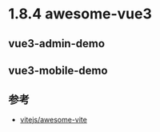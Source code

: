 # 1.8.4 awesome-vue3




## vue3-admin-demo


## vue3-mobile-demo



## 参考
- [vitejs/awesome-vite](https://github.com/vitejs/awesome-vite)
